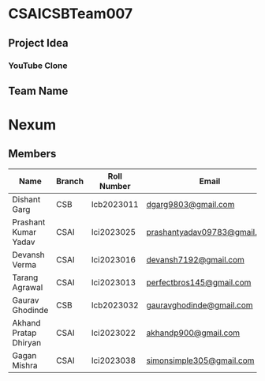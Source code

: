 # CSAICSBTeam007

## Project Idea
### YouTube Clone

## Team Name
# Nexum

## Members

| Name            | Branch | Roll Number | Email                        | GitHub ID         |
|-----------------|--------|-------------|------------------------------|-------------------|
| Dishant Garg    | CSB    | lcb2023011  | dgarg9803@gmail.com          | Dishant-garg      |
| Prashant Kumar Yadav | CSAI | lci2023025  | prashantyadav09783@gmail.com | 0PrashantYadav0   |
| Devansh Verma   | CSAI   | lci2023016  | devansh7192@gmail.com        | Invincible1602    |
| Tarang Agrawal  | CSAI   | lci2023013  | perfectbros145@gmail.com     | tarangagrawal6    |
| Gaurav Ghodinde | CSB    | lcb2023032  | gauravghodinde@gmail.com     | GauravGhodinde    |
| Akhand Pratap Dhiryan | CSAI | lci2023022 | akhandp900@gmail.com        | Akhandp10         |
| Gagan Mishra    | CSAI   | lci2023038  | simonsimple305@gmail.com     | GaganMishra305    |
